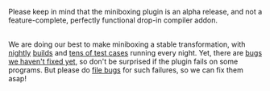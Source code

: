 <p class="paper">
Please keep in mind that the miniboxing plugin is an alpha release, and not a feature-complete, perfectly functional drop-in compiler addon.<br/><br/> 

We are doing our best to make miniboxing a stable transformation, with <a href="https://travis-ci.org/miniboxing/miniboxing-plugin">nightly</a> <a href="https://travis-ci.org/miniboxing/miniboxing-example">builds</a> and <a href="https://github.com/miniboxing/miniboxing-plugin/tree/wip/tests/correctness/src/miniboxing/tests/compile">tens of test cases</a> running every night. Yet, there are <a href="https://github.com/miniboxing/miniboxing-plugin/issues?state=open">bugs we haven&#39;t fixed yet</a>, so don&#39;t be surprised if the plugin fails on some programs. But please do <a href="/issues.html">file bugs</a> for such failures, so we can fix them asap!
</p>
